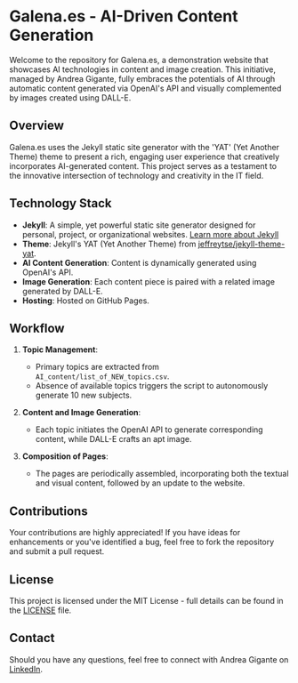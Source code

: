 # Galena.es - AI-Driven Content Generation

Welcome to the repository for Galena.es, a demonstration website that showcases AI technologies in content and image creation. This initiative, managed by Andrea Gigante, fully embraces the potentials of AI through automatic content generated via OpenAI's API and visually complemented by images created using DALL-E.

## Overview

Galena.es uses the Jekyll static site generator with the 'YAT' (Yet Another Theme) theme to present a rich, engaging user experience that creatively incorporates AI-generated content. This project serves as a testament to the innovative intersection of technology and creativity in the IT field.

## Technology Stack

- **Jekyll**: A simple, yet powerful static site generator designed for personal, project, or organizational websites. [Learn more about Jekyll](https://jekyllrb.com/)
- **Theme**: Jekyll's YAT (Yet Another Theme) from [jeffreytse/jekyll-theme-yat](https://github.com/jeffreytse/jekyll-theme-yat).
- **AI Content Generation**: Content is dynamically generated using OpenAI's API.
- **Image Generation**: Each content piece is paired with a related image generated by DALL-E.
- **Hosting**: Hosted on GitHub Pages.

## Workflow

1. **Topic Management**:
   - Primary topics are extracted from `AI_content/list_of_NEW_topics.csv`.
   - Absence of available topics triggers the script to autonomously generate 10 new subjects.

2. **Content and Image Generation**:
   - Each topic initiates the OpenAI API to generate corresponding content, while DALL-E crafts an apt image.

3. **Composition of Pages**:
   - The pages are periodically assembled, incorporating both the textual and visual content, followed by an update to the website.

## Contributions

Your contributions are highly appreciated! If you have ideas for enhancements or you've identified a bug, feel free to fork the repository and submit a pull request.

## License

This project is licensed under the MIT License - full details can be found in the [LICENSE](LICENSE.txt) file.

## Contact

Should you have any questions, feel free to connect with Andrea Gigante on [LinkedIn](https://www.linkedin.com/in/agigante/).

